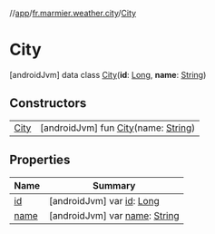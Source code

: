 //[app](../../../index.md)/[fr.marmier.weather.city](../index.md)/[City](index.md)



# City  
 [androidJvm] data class [City](index.md)(**id**: [Long](https://kotlinlang.org/api/latest/jvm/stdlib/kotlin/-long/index.html), **name**: [String](https://kotlinlang.org/api/latest/jvm/stdlib/kotlin/-string/index.html))   


## Constructors  
  
| | |
|---|---|
| <a name="fr.marmier.weather.city/City/City/#kotlin.String/PointingToDeclaration/"></a>[City](-city.md)| <a name="fr.marmier.weather.city/City/City/#kotlin.String/PointingToDeclaration/"></a> [androidJvm] fun [City](-city.md)(name: [String](https://kotlinlang.org/api/latest/jvm/stdlib/kotlin/-string/index.html))   <br>|


## Properties  
  
|  Name |  Summary | 
|---|---|
| <a name="fr.marmier.weather.city/City/id/#/PointingToDeclaration/"></a>[id](id.md)| <a name="fr.marmier.weather.city/City/id/#/PointingToDeclaration/"></a> [androidJvm] var [id](id.md): [Long](https://kotlinlang.org/api/latest/jvm/stdlib/kotlin/-long/index.html)   <br>|
| <a name="fr.marmier.weather.city/City/name/#/PointingToDeclaration/"></a>[name](name.md)| <a name="fr.marmier.weather.city/City/name/#/PointingToDeclaration/"></a> [androidJvm] var [name](name.md): [String](https://kotlinlang.org/api/latest/jvm/stdlib/kotlin/-string/index.html)   <br>|

